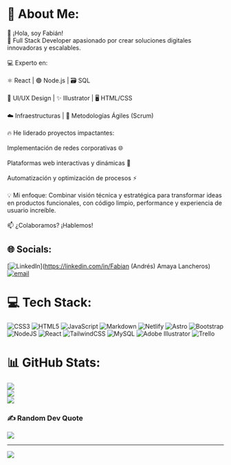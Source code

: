 # 💫 About Me:
👋 ¡Hola, soy Fabián!<br>🚀 Full Stack Developer apasionado por crear soluciones digitales innovadoras y escalables.<br><br>💻 Experto en:<br><br>⚛️ React | 🟢 Node.js | 🗃️ SQL<br><br>🎨 UI/UX Design | ✨ Illustrator | 🖥️ HTML/CSS<br><br>☁️ Infraestructuras | 🔄 Metodologías Ágiles (Scrum)<br><br>🔥 He liderado proyectos impactantes:<br><br>Implementación de redes corporativas 🌐<br><br>Plataformas web interactivas y dinámicas 🚀<br><br>Automatización y optimización de procesos ⚡<br><br>💡 Mi enfoque: Combinar visión técnica y estratégica para transformar ideas en productos funcionales, con código limpio, performance y experiencia de usuario increíble.<br><br>📫 ¿Colaboramos? ¡Hablemos!<br>


## 🌐 Socials:
[![LinkedIn](https://img.shields.io/badge/LinkedIn-%230077B5.svg?logo=linkedin&logoColor=white)](https://linkedin.com/in/Fabian (Andrés) Amaya Lancheros) [![email](https://img.shields.io/badge/Email-D14836?logo=gmail&logoColor=white)](mailto:fabianandresamayalancheros@gmail.com) 

# 💻 Tech Stack:
![CSS3](https://img.shields.io/badge/css3-%231572B6.svg?style=for-the-badge&logo=css3&logoColor=white) ![HTML5](https://img.shields.io/badge/html5-%23E34F26.svg?style=for-the-badge&logo=html5&logoColor=white) ![JavaScript](https://img.shields.io/badge/javascript-%23323330.svg?style=for-the-badge&logo=javascript&logoColor=%23F7DF1E) ![Markdown](https://img.shields.io/badge/markdown-%23000000.svg?style=for-the-badge&logo=markdown&logoColor=white) ![Netlify](https://img.shields.io/badge/netlify-%23000000.svg?style=for-the-badge&logo=netlify&logoColor=#00C7B7) ![Astro](https://img.shields.io/badge/astro-%232C2052.svg?style=for-the-badge&logo=astro&logoColor=white) ![Bootstrap](https://img.shields.io/badge/bootstrap-%238511FA.svg?style=for-the-badge&logo=bootstrap&logoColor=white) ![NodeJS](https://img.shields.io/badge/node.js-6DA55F?style=for-the-badge&logo=node.js&logoColor=white) ![React](https://img.shields.io/badge/react-%2320232a.svg?style=for-the-badge&logo=react&logoColor=%2361DAFB) ![TailwindCSS](https://img.shields.io/badge/tailwindcss-%2338B2AC.svg?style=for-the-badge&logo=tailwind-css&logoColor=white) ![MySQL](https://img.shields.io/badge/mysql-4479A1.svg?style=for-the-badge&logo=mysql&logoColor=white) ![Adobe Illustrator](https://img.shields.io/badge/adobe%20illustrator-%23FF9A00.svg?style=for-the-badge&logo=adobe%20illustrator&logoColor=white) ![Trello](https://img.shields.io/badge/Trello-%23026AA7.svg?style=for-the-badge&logo=Trello&logoColor=white)
# 📊 GitHub Stats:
![](https://github-readme-stats.vercel.app/api?username=FABOOBA08&theme=dark&hide_border=false&include_all_commits=false&count_private=false)<br/>
![](https://nirzak-streak-stats.vercel.app/?user=FABOOBA08&theme=dark&hide_border=false)<br/>
![](https://github-readme-stats.vercel.app/api/top-langs/?username=FABOOBA08&theme=dark&hide_border=false&include_all_commits=false&count_private=false&layout=compact)

### ✍️ Random Dev Quote
![](https://quotes-github-readme.vercel.app/api?type=horizontal&theme=radical)

---
[![](https://visitcount.itsvg.in/api?id=FABOOBA08&icon=0&color=0)](https://visitcount.itsvg.in)

<!-- Proudly created with GPRM ( https://gprm.itsvg.in ) -->

